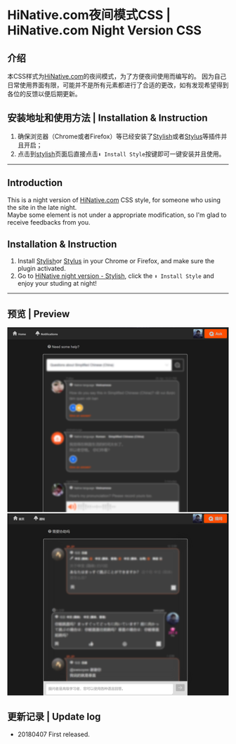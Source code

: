 # HiNative.com夜间模式CSS | HiNative.com Night Version CSS  
## 介绍  
本CSS样式为[HiNative.com](https://hinative.com/)的夜间模式，为了方便夜间使用而编写的。
因为自己日常使用界面有限，可能并不是所有元素都进行了合适的更改，如有发现希望得到各位的反馈以便后期更新。  

## 安装地址和使用方法 | Installation & Instruction  
1. 确保浏览器（Chrome或者Firefox）等已经安装了[Stylish](https://chrome.google.com/webstore/detail/stylish-custom-themes-for/fjnbnpbmkenffdnngjfgmeleoegfcffe?utm_source=chrome-ntp-icon)或者[Stylus](https://chrome.google.com/webstore/detail/stylus/clngdbkpkpeebahjckkjfobafhncgmne?utm_source=chrome-ntp-icon)等插件并且开启；
2. 点击到[stylish](https://userstyles.org/styles/149089/neets-cc)页面后直接点击`⬇ Install Style`按键即可一键安装并且使用。  
---
## Introduction  
This is a night version of [HiNative.com](https://hinative.com/) CSS style, for someone who using the site in the late night.  
Maybe some element is not under a appropriate modification, so I'm glad to receive feedbacks from you.  
## Installation & Instruction  
1. Install [Stylish](https://chrome.google.com/webstore/detail/stylish-custom-themes-for/fjnbnpbmkenffdnngjfgmeleoegfcffe?utm_source=chrome-ntp-icon)or [Stylus](https://chrome.google.com/webstore/detail/stylus/clngdbkpkpeebahjckkjfobafhncgmne?utm_source=chrome-ntp-icon) in your Chrome or Firefox, and make sure the plugin activated.  
2. Go to [HiNative night version - Stylish](https://userstyles.org/styles/158179/hinative-night-version), click the `⬇ Install Style` and enjoy your studing at night!  
---
## 预览 | Preview
![首页](https://github.com/swsoyee/HiNative.com-night-mode-CSS/blob/master/screenshot1.png)
![问题页](https://github.com/swsoyee/HiNative.com-night-mode-CSS/blob/master/screenshot2.png)  

## 更新记录 | Update log  
- 20180407 First released.  

